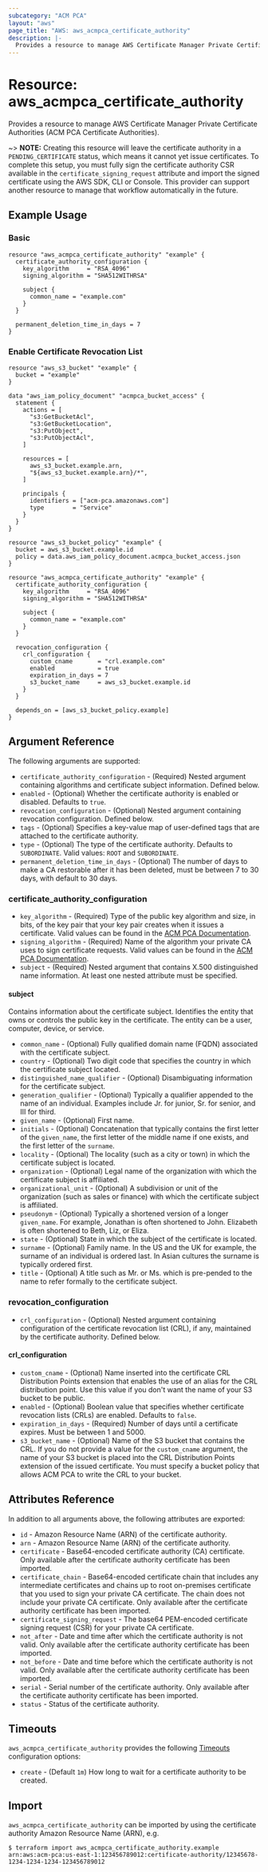 ```yaml
---
subcategory: "ACM PCA"
layout: "aws"
page_title: "AWS: aws_acmpca_certificate_authority"
description: |-
  Provides a resource to manage AWS Certificate Manager Private Certificate Authorities
---
```


# Resource: aws_acmpca_certificate_authority

Provides a resource to manage AWS Certificate Manager Private Certificate Authorities (ACM PCA Certificate Authorities).

~> **NOTE:** Creating this resource will leave the certificate authority in a `PENDING_CERTIFICATE` status, which means it cannot yet issue certificates. To complete this setup, you must fully sign the certificate authority CSR available in the `certificate_signing_request` attribute and import the signed certificate using the AWS SDK, CLI or Console. This provider can support another resource to manage that workflow automatically in the future.

## Example Usage

### Basic

```hcl
resource "aws_acmpca_certificate_authority" "example" {
  certificate_authority_configuration {
    key_algorithm     = "RSA_4096"
    signing_algorithm = "SHA512WITHRSA"

    subject {
      common_name = "example.com"
    }
  }

  permanent_deletion_time_in_days = 7
}
```

### Enable Certificate Revocation List

```hcl
resource "aws_s3_bucket" "example" {
  bucket = "example"
}

data "aws_iam_policy_document" "acmpca_bucket_access" {
  statement {
    actions = [
      "s3:GetBucketAcl",
      "s3:GetBucketLocation",
      "s3:PutObject",
      "s3:PutObjectAcl",
    ]

    resources = [
      aws_s3_bucket.example.arn,
      "${aws_s3_bucket.example.arn}/*",
    ]

    principals {
      identifiers = ["acm-pca.amazonaws.com"]
      type        = "Service"
    }
  }
}

resource "aws_s3_bucket_policy" "example" {
  bucket = aws_s3_bucket.example.id
  policy = data.aws_iam_policy_document.acmpca_bucket_access.json
}

resource "aws_acmpca_certificate_authority" "example" {
  certificate_authority_configuration {
    key_algorithm     = "RSA_4096"
    signing_algorithm = "SHA512WITHRSA"

    subject {
      common_name = "example.com"
    }
  }

  revocation_configuration {
    crl_configuration {
      custom_cname       = "crl.example.com"
      enabled            = true
      expiration_in_days = 7
      s3_bucket_name     = aws_s3_bucket.example.id
    }
  }

  depends_on = [aws_s3_bucket_policy.example]
}
```

## Argument Reference

The following arguments are supported:

* `certificate_authority_configuration` - (Required) Nested argument containing algorithms and certificate subject information. Defined below.
* `enabled` - (Optional) Whether the certificate authority is enabled or disabled. Defaults to `true`.
* `revocation_configuration` - (Optional) Nested argument containing revocation configuration. Defined below.
* `tags` - (Optional) Specifies a key-value map of user-defined tags that are attached to the certificate authority.
* `type` - (Optional) The type of the certificate authority. Defaults to `SUBORDINATE`. Valid values: `ROOT` and `SUBORDINATE`.
* `permanent_deletion_time_in_days` - (Optional) The number of days to make a CA restorable after it has been deleted, must be between 7 to 30 days, with default to 30 days.

### certificate_authority_configuration

* `key_algorithm` - (Required) Type of the public key algorithm and size, in bits, of the key pair that your key pair creates when it issues a certificate. Valid values can be found in the [ACM PCA Documentation](https://docs.aws.amazon.com/acm-pca/latest/APIReference/API_CertificateAuthorityConfiguration.html).
* `signing_algorithm` - (Required) Name of the algorithm your private CA uses to sign certificate requests. Valid values can be found in the [ACM PCA Documentation](https://docs.aws.amazon.com/acm-pca/latest/APIReference/API_CertificateAuthorityConfiguration.html).
* `subject` - (Required) Nested argument that contains X.500 distinguished name information. At least one nested attribute must be specified.

#### subject

Contains information about the certificate subject. Identifies the entity that owns or controls the public key in the certificate. The entity can be a user, computer, device, or service.

* `common_name` - (Optional) Fully qualified domain name (FQDN) associated with the certificate subject.
* `country` - (Optional) Two digit code that specifies the country in which the certificate subject located.
* `distinguished_name_qualifier` - (Optional) Disambiguating information for the certificate subject.
* `generation_qualifier` - (Optional) Typically a qualifier appended to the name of an individual. Examples include Jr. for junior, Sr. for senior, and III for third.
* `given_name` - (Optional) First name.
* `initials` - (Optional) Concatenation that typically contains the first letter of the `given_name`, the first letter of the middle name if one exists, and the first letter of the `surname`.
* `locality` - (Optional) The locality (such as a city or town) in which the certificate subject is located.
* `organization` - (Optional) Legal name of the organization with which the certificate subject is affiliated.
* `organizational_unit` - (Optional) A subdivision or unit of the organization (such as sales or finance) with which the certificate subject is affiliated.
* `pseudonym` - (Optional) Typically a shortened version of a longer `given_name`. For example, Jonathan is often shortened to John. Elizabeth is often shortened to Beth, Liz, or Eliza.
* `state` - (Optional) State in which the subject of the certificate is located.
* `surname` - (Optional) Family name. In the US and the UK for example, the surname of an individual is ordered last. In Asian cultures the surname is typically ordered first.
* `title` - (Optional) A title such as Mr. or Ms. which is pre-pended to the name to refer formally to the certificate subject.

### revocation_configuration

* `crl_configuration` - (Optional) Nested argument containing configuration of the certificate revocation list (CRL), if any, maintained by the certificate authority. Defined below.

#### crl_configuration

* `custom_cname` - (Optional) Name inserted into the certificate CRL Distribution Points extension that enables the use of an alias for the CRL distribution point. Use this value if you don't want the name of your S3 bucket to be public.
* `enabled` - (Optional) Boolean value that specifies whether certificate revocation lists (CRLs) are enabled. Defaults to `false`.
* `expiration_in_days` - (Required) Number of days until a certificate expires. Must be between 1 and 5000.
* `s3_bucket_name` - (Optional) Name of the S3 bucket that contains the CRL. If you do not provide a value for the `custom_cname` argument, the name of your S3 bucket is placed into the CRL Distribution Points extension of the issued certificate. You must specify a bucket policy that allows ACM PCA to write the CRL to your bucket.

## Attributes Reference

In addition to all arguments above, the following attributes are exported:

* `id` - Amazon Resource Name (ARN) of the certificate authority.
* `arn` - Amazon Resource Name (ARN) of the certificate authority.
* `certificate` - Base64-encoded certificate authority (CA) certificate. Only available after the certificate authority certificate has been imported.
* `certificate_chain` - Base64-encoded certificate chain that includes any intermediate certificates and chains up to root on-premises certificate that you used to sign your private CA certificate. The chain does not include your private CA certificate. Only available after the certificate authority certificate has been imported.
* `certificate_signing_request` - The base64 PEM-encoded certificate signing request (CSR) for your private CA certificate.
* `not_after` - Date and time after which the certificate authority is not valid. Only available after the certificate authority certificate has been imported.
* `not_before` - Date and time before which the certificate authority is not valid. Only available after the certificate authority certificate has been imported.
* `serial` - Serial number of the certificate authority. Only available after the certificate authority certificate has been imported.
* `status` - Status of the certificate authority.

## Timeouts

`aws_acmpca_certificate_authority` provides the following [Timeouts](/docs/configuration/resources.html#timeouts)
configuration options:

* `create` - (Default `1m`) How long to wait for a certificate authority to be created.

## Import

`aws_acmpca_certificate_authority` can be imported by using the certificate authority Amazon Resource Name (ARN), e.g.

```
$ terraform import aws_acmpca_certificate_authority.example arn:aws:acm-pca:us-east-1:123456789012:certificate-authority/12345678-1234-1234-1234-123456789012
```
